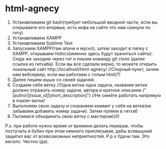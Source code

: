# html-agnecy
1) Устанавливаем git bash(требует небольшой вводной части, если вы открываете его впервые, есть инфа на сайте что нам скинули по гиту)
2) Устанавливаем XAMPP
3) Устанавливаем Sublime Text
4) Запускаем XAMPP(там апачи и мускл), затем заходит в папку с XAMPP, открываем  htdocs(именно здесь будут храниться сайты). Сюда же заходим через гит и пишем команду git clone (далее ссылка из гитхаба). Если вы все сделали верно, то можете открыть локальный сайт http://localhost/html-agnecy/ //Спорный пункт, зачем нам вебсервер, если мы работаем с голым html(?)
5) Далее пишем ишью со своей задачей.
6) Создаем себе ветку //Одна ветка-одна задача, название ветки должно отражать номер задачи, автора и краткое описание ("[author]_[issue_id]_[short_description]")
//Не смейте работать напрямую в master-ветке!
7) Выполняем свою задачу и сохраняем коммит у себя на ветке(не забываем добавить номер задачи). Затем пуляем в гитхаб
8) Пытаемся объединить свою ветку с мастером))0)

P.s. при работе нужно время от времени делать перерыв, чтобы постучать в бубен при этом немного приплясывая, дабы всевышний защитил вас от всевозможных неприятностей.
P.p.s Удачи там. Это весело. Честно (да).